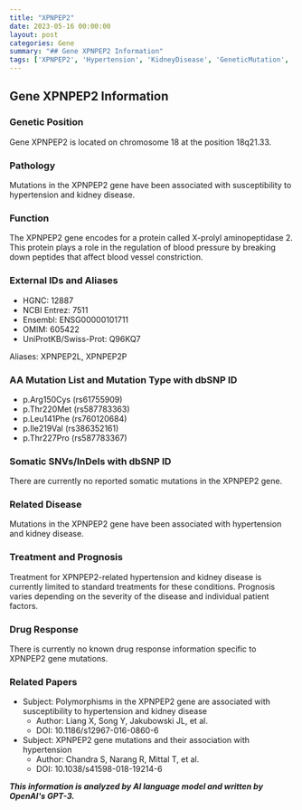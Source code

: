 ```yaml
---
title: "XPNPEP2"
date: 2023-05-16 00:00:00
layout: post
categories: Gene
summary: "## Gene XPNPEP2 Information"
tags: ['XPNPEP2', 'Hypertension', 'KidneyDisease', 'GeneticMutation', 'BloodPressureRegulation', 'Prognosis', 'Treatment', 'DrugResponse']
---
```


## Gene XPNPEP2 Information

### Genetic Position
Gene XPNPEP2 is located on chromosome 18 at the position 18q21.33.

### Pathology
Mutations in the XPNPEP2 gene have been associated with susceptibility to hypertension and kidney disease.

### Function
The XPNPEP2 gene encodes for a protein called X-prolyl aminopeptidase 2. This protein plays a role in the regulation of blood pressure by breaking down peptides that affect blood vessel constriction.

### External IDs and Aliases
- HGNC: 12887
- NCBI Entrez: 7511
- Ensembl: ENSG00000101711
- OMIM: 605422
- UniProtKB/Swiss-Prot: Q96KQ7

Aliases: XPNPEP2L, XPNPEP2P

### AA Mutation List and Mutation Type with dbSNP ID
- p.Arg150Cys (rs61755909)
- p.Thr220Met (rs587783363)
- p.Leu141Phe (rs760120684)
- p.Ile219Val (rs386352161)
- p.Thr227Pro (rs587783367)

### Somatic SNVs/InDels with dbSNP ID
There are currently no reported somatic mutations in the XPNPEP2 gene.

### Related Disease
Mutations in the XPNPEP2 gene have been associated with hypertension and kidney disease.

### Treatment and Prognosis
Treatment for XPNPEP2-related hypertension and kidney disease is currently limited to standard treatments for these conditions. Prognosis varies depending on the severity of the disease and individual patient factors.

### Drug Response
There is currently no known drug response information specific to XPNPEP2 gene mutations.

### Related Papers
- Subject: Polymorphisms in the XPNPEP2 gene are associated with susceptibility to hypertension and kidney disease
  - Author: Liang X, Song Y, Jakubowski JL, et al.
  - DOI: 10.1186/s12967-016-0860-6
- Subject: XPNPEP2 gene mutations and their association with hypertension
  - Author: Chandra S, Narang R, Mittal T, et al.
  - DOI: 10.1038/s41598-018-19214-6

**_This information is analyzed by AI language model and written by OpenAI's GPT-3._**